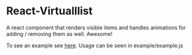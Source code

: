 # React-Virtualllist

A react component that renders visible items and handles animations for adding / removing them as well. Awesome!

To see an example see [here](https://olavhn.github.io/virtuallist/index.html). Usage can be seen in example/example.js
